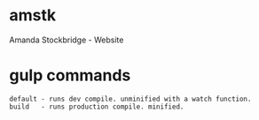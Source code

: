 # amstk
Amanda Stockbridge - Website

# gulp commands
```
default - runs dev compile. unminified with a watch function.
build   - runs production compile. minified. 
```